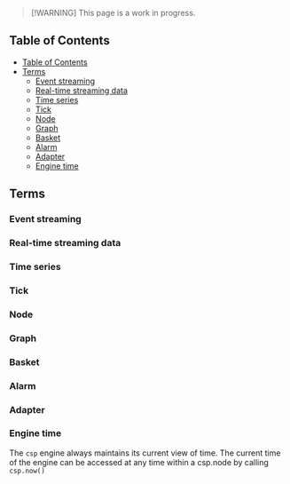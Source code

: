 > \[!WARNING\]
> This page is a work in progress.

## Table of Contents

- [Table of Contents](#table-of-contents)
- [Terms](#terms)
  - [Event streaming](#event-streaming)
  - [Real-time streaming data](#real-time-streaming-data)
  - [Time series](#time-series)
  - [Tick](#tick)
  - [Node](#node)
  - [Graph](#graph)
  - [Basket](#basket)
  - [Alarm](#alarm)
  - [Adapter](#adapter)
  - [Engine time](#engine-time)

## Terms

### Event streaming

<!--TODO -->

### Real-time streaming data

<!--TODO -->

### Time series

<!--TODO -->

### Tick

<!--TODO -->

### Node

<!--TODO -->

### Graph

<!--TODO -->

### Basket

<!--TODO -->

### Alarm

<!--TODO -->

### Adapter

<!--TODO -->

### Engine time

The `csp` engine always maintains its current view of time.
The current time of the engine can be accessed at any time within a csp.node by calling `csp.now()`
